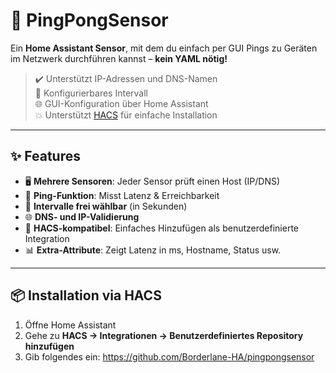 # 🏓 PingPongSensor

Ein **Home Assistant Sensor**, mit dem du einfach per GUI Pings zu Geräten im Netzwerk durchführen kannst – **kein YAML nötig!**

> ✔️ Unterstützt IP-Adressen und DNS-Namen  
> 🔁 Konfigurierbares Intervall  
> 🌐 GUI-Konfiguration über Home Assistant  
> 💥 Unterstützt [HACS](https://hacs.xyz/) für einfache Installation

---

## ✨ Features

- 🖥 **Mehrere Sensoren**: Jeder Sensor prüft einen Host (IP/DNS)
- 🧠 **Ping-Funktion**: Misst Latenz & Erreichbarkeit
- 🔧 **Intervalle frei wählbar** (in Sekunden)
- 🌐 **DNS- und IP-Validierung**
- 🧩 **HACS-kompatibel**: Einfaches Hinzufügen als benutzerdefinierte Integration
- 📊 **Extra-Attribute**: Zeigt Latenz in ms, Hostname, Status usw.

---

## 📦 Installation via HACS

1. Öffne Home Assistant
2. Gehe zu **HACS → Integrationen → Benutzerdefiniertes Repository hinzufügen**
3. Gib folgendes ein: https://github.com/Borderlane-HA/pingpongsensor

